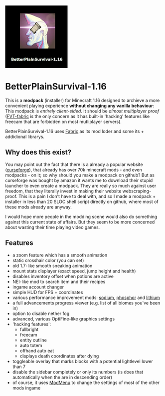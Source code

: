 ![logo](logo.png)
# BetterPlainSurvival-1.16

This is a **modpack** (installer) for Minecraft 1.16 designed to archieve a more convenient playing experience **without changing any vanilla behaviour**: This modpack is *entirely client-sided*. It should be *almost multiplayer proof* ([FVT-fabric](https://github.com/Flourick/FVT-fabric) is the only concern as it has built-in 'hacking' features like freecam that are forbidden on most mutliplayer servers).

BetterPlainSurvival-1.16 uses [Fabric](https://fabricmc.net/) as its mod loder and some its + addidional librarys.

## Why does this exist?

You may point out the fact that there is a already a popular website ([curseforge](https://www.curseforge.com/)), that already has over 70k minecraft mods - and even modpacks - on it; so why should you make a modpack on github? But as curseforge was bought by amazon it wants me to download their stupid launcher to even create a modpack. They are really so much against user freedom, that they literally invest in making their website webscraping-proof. This is a pain I don't have to deal with, and so I made a modpack + installer in less than 20 SLOC shell script directly on github, where most of these mods already are anyway.

I would hope more people in the modding scene would also do something against this current state of affairs. But they seem to be more concerned about wasting their time playing video games.

## Features
* a zoom feature which has a smooth animation
* static crosshair color (you can set)
* old 1.7-like smooth sneaking animation
* mount stats displayer (exact speed, jump height and health)
* disables inventory offset when potions are active
* NEI-like mod to search item and their recipes
* ingame account changer
* simple HUD for FPS + coordinates
* various performance improvement mods: [sodium](https://github.com/CaffeineMC/sodium-fabric), [phosphor](https://github.com/CaffeineMC/phosphor-fabric) and [lithium](https://github.com/CaffeineMC/lithium-fabric)
* a full advancements progress viewer (e.g. list of all biomes you've been in)
* option to disable nether fog
* advanced, various OptiFine-like graphics settings
* 'hacking features':
    * fullbright
    * freecam
    * entity outline
    * auto totem
    * offhand auto eat
    * displays death coordinates after dying
* toggleable overlay that marks blocks with a potential lightlevel lower than 7
* disable the sidebar completely or only its numbers (is does that automatically when the are in descending order)
* of course, it uses [ModMenu](https://github.com/TerraformersMC/ModMenu) to change the settings of most of the other mods ingame